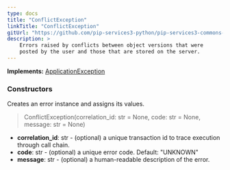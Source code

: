 ```yaml
---
type: docs
title: "ConflictException"
linkTitle: "ConflictException"
gitUrl: "https://github.com/pip-services3-python/pip-services3-commons-python"
description: >
    Errors raised by conflicts between object versions that were
    posted by the user and those that are stored on the server.
---
```


**Implements:** [ApplicationException](../application_exception)

### Constructors
Creates an error instance and assigns its values.

> ConflictException(correlation_id: str = None, code: str = None, message: str = None)

- **correlation_id**: str - (optional) a unique transaction id to trace execution through call chain.
- **code**: str - (optional) a unique error code. Default: "UNKNOWN"
- **message**: str - (optional) a human-readable description of the error.

